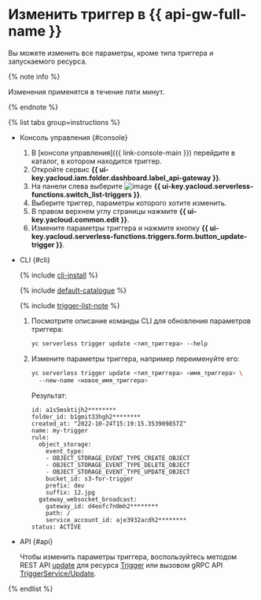 # Изменить триггер в {{ api-gw-full-name }}

Вы можете изменить все параметры, кроме типа триггера и запускаемого ресурса.

{% note info %}

Изменения применятся в течение пяти минут.

{% endnote %}

{% list tabs group=instructions %}

- Консоль управления {#console}

  1. В [консоли управления]({{ link-console-main }}) перейдите в каталог, в котором находится триггер.
  1. Откройте сервис **{{ ui-key.yacloud.iam.folder.dashboard.label_api-gateway }}**.
  1. На панели слева выберите ![image](../../../_assets/console-icons/gear-play.svg) **{{ ui-key.yacloud.serverless-functions.switch_list-triggers }}**.
  1. Выберите триггер, параметры которого хотите изменить.
  1. В правом верхнем углу страницы нажмите **{{ ui-key.yacloud.common.edit }}**.
  1. Измените параметры триггера и нажмите кнопку **{{ ui-key.yacloud.serverless-functions.triggers.form.button_update-trigger }}**.

- CLI {#cli}

  {% include [cli-install](../../../_includes/cli-install.md) %}

  {% include [default-catalogue](../../../_includes/default-catalogue.md) %}

  {% include [trigger-list-note](../../../_includes/serverless-containers/trigger-list-note.md) %}

  1. Посмотрите описание команды CLI для обновления параметров триггера:

      ```bash
      yc serverless trigger update <тип_триггера> --help
      ```

  1. Измените параметры триггера, например переименуйте его:

      ```bash
      yc serverless trigger update <тип_триггера> <имя_триггера> \ 
        --new-name <новое_имя_триггера> 
      ```

      Результат:

      ```text
      id: a1s5msktijh2********
      folder_id: b1gmit33hgh2********
      created_at: "2022-10-24T15:19:15.353909857Z"
      name: my-trigger
      rule:
        object_storage:
          event_type:
          - OBJECT_STORAGE_EVENT_TYPE_CREATE_OBJECT
          - OBJECT_STORAGE_EVENT_TYPE_DELETE_OBJECT
          - OBJECT_STORAGE_EVENT_TYPE_UPDATE_OBJECT
          bucket_id: s3-for-trigger
          prefix: dev
          suffix: 12.jpg
        gateway_websocket_broadcast:
          gateway_id: d4eofc7n0mh2********
          path: /
          service_account_id: aje3932acdh2********
      status: ACTIVE
      ```

- API {#api}

  Чтобы изменить параметры триггера, воспользуйтесь методом REST API [update](../../triggers/api-ref/Trigger/update.md) для ресурса [Trigger](../../triggers/api-ref/Trigger/index.md) или вызовом gRPC API [TriggerService/Update](../../triggers/api-ref/grpc/trigger_service.md#Update).

{% endlist %}
